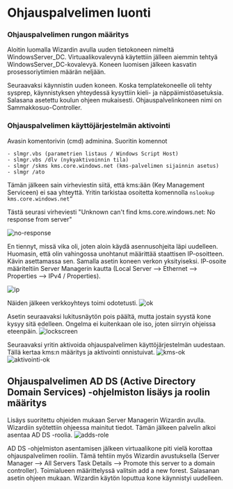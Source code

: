 # Ohjauspalvelimen luonti

### Ohjauspalvelimen rungon määritys
Aloitin luomalla Wizardin avulla uuden tietokoneen nimeltä WindowsServer_DC. Virtuaalikovalevynä käytettiin jälleen aiemmin tehtyä WindowsServer_DC-kovalevyä. Koneen luomisen jälkeen kasvatin prosessoriytimien määrän neljään.

Seuraavaksi käynnistin uuden koneen. Koska templatekoneelle oli tehty sysprep, käynnistyksen yhteydessä kysyttiin kieli- ja näppäimistöasetuksia. Salasana asetettu koulun ohjeen mukaisesti. Ohjauspalvelinkoneen nimi on Sammakkosuo-Controller.

### Ohjauspalvelimen käyttöjärjestelmän aktivointi

Avasin komentorivin (cmd) adminina. 
Suoritin komennot
``` 
- slmgr.vbs (parametrien listaus / Windows Script Host)
- slmgr.vbs /dlv (nykyaktivoinnin tila)
- slmgr /skms kms.core.windows.net (kms-palvelimen sijainnin asetus)
- slmgr /ato
```

Tämän jälkeen sain virheviestin siitä, että kms:ään (Key Management Serviceen) ei saa yhteyttä.
Yritin tarkistaa osoitetta komennolla 
``` nslookup kms.core.windows.net” ``` 

Tästä seurasi virheviesti "Unknown can't find kms.core.windows.net: No response from server"

![no-response](https://raw.githubusercontent.com/makumyyra/Windows-servers/main/md_images/no-response.png)

En tiennyt, missä vika oli, joten aloin käydä asennusohjeita läpi uudelleen. Huomasin, että olin vahingossa unohtanut määrittää staattisen IP-osoitteen. Kävin asettamassa sen. Samalla asetin koneen verkon yksityiseksi. IP-osoite määriteltiin Server Managerin kautta (Local Server --> Ethernet --> Properties --> IPv4 / Properties).

![ip](https://raw.githubusercontent.com/makumyyra/Windows-servers/main/md_images/ip.png)

Näiden jälkeen verkkoyhteys toimi odotetusti. 
![ok](https://raw.githubusercontent.com/makumyyra/Windows-servers/main/md_images/verkkoyhteys_ok.JPG)

Asetin seuraavaksi lukitusnäytön pois päältä, mutta jostain syystä kone kysyy sitä edelleen. Ongelma ei kuitenkaan ole iso, joten siirryin ohjeissa eteenpäin.
![lockscreen](https://raw.githubusercontent.com/makumyyra/Windows-servers/main/md_images/lockscreen.JPG)

Seuraavaksi yritin aktivoida ohjauspalvelimen käyttöjärjestelmän uudestaan. Tällä kertaa kms:n määritys ja aktivointi onnistuivat.
![kms-ok](https://raw.githubusercontent.com/makumyyra/Windows-servers/main/md_images/kms_ok.JPG)
![aktivointi-ok](https://raw.githubusercontent.com/makumyyra/Windows-servers/main/md_images/winss.JPG)


## Ohjauspalvelimen AD DS (Active Directory Domain Services) -ohjelmiston lisäys ja roolin määritys

Lisäys suoritettu ohjeiden mukaan Server Managerin Wizardin avulla. Wizardiin syötettiin ohjeessa mainitut tiedot. Tämän jälkeen palvelin alkoi asentaa AD DS -roolia. 
![adds-role](https://raw.githubusercontent.com/makumyyra/Windows-servers/main/md_images/adds_install.jpg)

AD DS -ohjelmiston asentamisen jälkeen virtuaalikone piti vielä korottaa ohjauspalvelimen rooliin. Tämä tehtiin myös Wizardin avustuksella (Server Manager --> All Servers Task Details --> Promote this server to a domain controller). Toimialueen määrittelyssä valitsin add a new forest. Salasanan asetin ohjeen mukaan. Wizardin käytön loputtua kone käynnistyi uudelleen.

